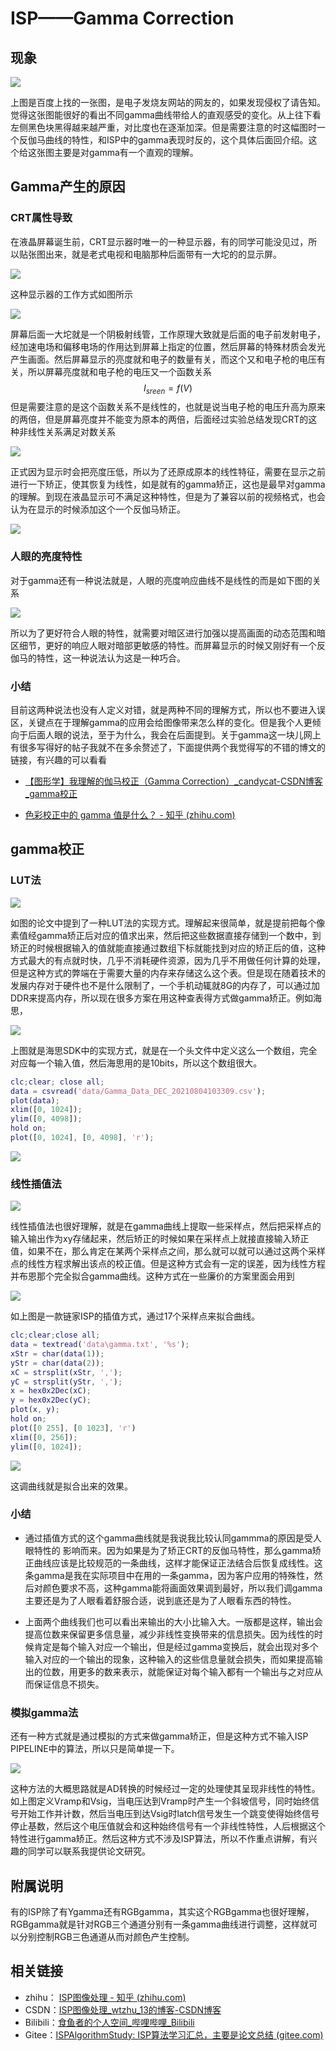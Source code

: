 

# ISP——Gamma Correction

## 现象

![](images\gamma.jpg)

上图是百度上找的一张图，是电子发烧友网站的网友的，如果发现侵权了请告知。觉得这张图能很好的看出不同gamma曲线带给人的直观感受的变化。从上往下看左侧黑色块黑得越来越严重，对比度也在逐渐加深。但是需要注意的时这幅图时一个反伽马曲线的特性，和ISP中的gamma表现时反的，这个具体后面回介绍。这个给这张图主要是对gamma有一个直观的理解。

## Gamma产生的原因

### CRT属性导致

在液晶屏幕诞生前，CRT显示器时唯一的一种显示器，有的同学可能没见过，所以贴张图出来，就是老式电视和电脑那种后面带有一大坨的的显示屏。

![](images\R-C.jpg)

这种显示器的工作方式如图所示

![](images\CRT.jpg)

屏幕后面一大坨就是一个阴极射线管，工作原理大致就是后面的电子前发射电子，经加速电场和偏移电场的作用达到屏幕上指定的位置，然后屏幕的特殊材质会发光产生画面。然后屏幕显示的亮度就和电子的数量有关，而这个又和电子枪的电压有关，所以屏幕亮度就和电子枪的电压又一个函数关系
$$
I_{sreen} = f(V)
$$
但是需要注意的是这个函数关系不是线性的，也就是说当电子枪的电压升高为原来的两倍，但是屏幕亮度并不能变为原本的两倍，后面经过实验总结发现CRT的这种非线性关系满足对数关系

![](images\CRT.png)

正式因为显示时会把亮度压低，所以为了还原成原本的线性特征，需要在显示之前进行一下矫正，使其恢复为线性，如是就有的gamma矫正，这也是最早对gamma的理解。到现在液晶显示可不满足这种特性，但是为了兼容以前的视频格式，也会认为在显示的时候添加这个一个反伽马矫正。

![](images\gammaL.png)

### 人眼的亮度特性

对于gamma还有一种说法就是，人眼的亮度响应曲线不是线性的而是如下图的关系

![](images\eye.jpg)

所以为了更好符合人眼的特性，就需要对暗区进行加强以提高画面的动态范围和暗区细节，更好的响应人眼对暗部更敏感的特性。而屏幕显示的时候又刚好有一个反伽马的特性，这一种说法认为这是一种巧合。

### 小结

目前这两种说法也没有人定义对错，就是两种不同的理解方式，所以也不要进入误区，关键点在于理解gamma的应用会给图像带来怎么样的变化。但是我个人更倾向于后面人眼的说法，至于为什么，我会在后面提到。关于gamma这一块儿网上有很多写得好的帖子我就不在多余赘述了，下面提供两个我觉得写的不错的博文的链接，有兴趣的可以看看

- [【图形学】我理解的伽马校正（Gamma Correction）_candycat-CSDN博客_gamma校正](https://blog.csdn.net/candycat1992/article/details/46228771?utm_medium=distribute.pc_relevant.none-task-blog-2~default~baidujs_baidulandingword~default-0.base&spm=1001.2101.3001.4242)

- [色彩校正中的 gamma 值是什么？ - 知乎 (zhihu.com)](https://www.zhihu.com/question/27467127/answer/37676412)

## gamma校正

### LUT法

![](images\LUT.png)

如图的论文中提到了一种LUT法的实现方式。理解起来很简单，就是提前把每个像素值经gamma矫正后对应的值求出来，然后把这些数据直接存储到一个数中，到矫正的时候根据输入的值就能直接通过数组下标就能找到对应的矫正后的值，这种方式最大的有点就时快，几乎不消耗硬件资源，因为几乎不用做任何计算的处理，但是这种方式的弊端在于需要大量的内存来存储这么这个表。但是现在随着技术的发展内存对于硬件也不是什么限制了，一个手机动辄就8G的内存了，可以通过加DDR来提高内存，所以现在很多方案在用这种查表得方式做gamma矫正。例如海思，

![](images\HiLUT.png)

上图就是海思SDK中的实现方式，就是在一个头文件中定义这么一个数组，完全对应每一个输入值，然后海思用的是10bits，所以这个数组很大。

```matlab
clc;clear; close all;
data = csvread('data/Gamma_Data_DEC_20210804103309.csv');
plot(data);
xlim([0, 1024]);
ylim([0, 4098]);
hold on;
plot([0, 1024], [0, 4098], 'r');
```

![](images\hiGamma.png)

### 线性插值法

![](images\linearInterpolatino.png)

线性插值法也很好理解，就是在gamma曲线上提取一些采样点，然后把采样点的输入输出作为xy存储起来，然后矫正的时候如果在采样点上就接直接输入矫正值，如果不在，那么肯定在某两个采样点之间，那么就可以就可以通过这两个采样点的线性方程求解出该点的校正值。但是这种方式会有一定的误差，因为线性方程并布恩那个完全拟合gamma曲线。这种方式在一些廉价的方案里面会用到

![](images\linearInterpolatino1.png)

如上图是一款链家ISP的插值方式，通过17个采样点来拟合曲线。

```matlab
clc;clear;close all;
data = textread('data\gamma.txt', '%s');
xStr = char(data(1));
yStr = char(data(2));
xC = strsplit(xStr, ',');
yC = strsplit(yStr, ',');
x = hex0x2Dec(xC);
y = hex0x2Dec(yC);
plot(x, y);
hold on;
plot([0 255], [0 1023], 'r')
xlim([0, 256]);
ylim([0, 1024]);
```

![](images\g1.png)

这调曲线就是拟合出来的效果。

### 小结

- 通过插值方式的这个gamma曲线就是我说我比较认同gammma的原因是受人眼特性的 影响而来。因为如果是为了矫正CRT的反伽马特性，那么gamma矫正曲线应该是比较规范的一条曲线，这样才能保证正法结合后恢复成线性。这条gamma是我在实际项目中在用的一条gamma，因为客户应用的特殊性，然后对颜色要求不高，这种gamma能将画面效果调到最好，所以我们调gamma主要还是为了人眼看着舒服合适，说到底还是为了人眼看东西的特性。

- 上面两个曲线我们也可以看出来输出的大小比输入大。一版都是这样，输出会提高位数来保留更多信息量，减少非线性变换带来的信息损失。因为线性的时候肯定是每个输入对应一个输出，但是经过gamma变换后，就会出现对多个输入对应的一个输出的现象，这种输入的这些信息量就会损失，而如果提高输出的位数，用更多的数来表示，就能保证对每个输入都有一个输出与之对应从而保证信息不损失。

### 模拟gamma法

还有一种方式就是通过模拟的方式来做gamma矫正，但是这种方式不输入ISP PIPELINE中的算法，所以只是简单提一下。

![](images\analogGamma.png)

这种方法的大概思路就是AD转换的时候经过一定的处理使其呈现非线性的特性。如上图定义Vramp和Vsig，当电压达到Vramp时产生一个斜坡信号，同时始终信号开始工作并计数，然后当电压到达Vsig时latch信号发生一个跳变使得始终信号停止基数，然后这个电压值就会和这种始终信号有一个非线性特性，人后根据这个特性进行gamma矫正。然后这种方式不涉及ISP算法，所以不作重点讲解，有兴趣的同学可以联系我提供论文研究。

## 附属说明

有的ISP除了有Ygamma还有RGBgamma，其实这个RGBgamma也很好理解，RGBgamma就是针对RGB三个通道分别有一条gamma曲线进行调整，这样就可以分别控制RGB三色通道从而对颜色产生控制。

## 相关链接

- zhihu： [ISP图像处理 - 知乎 (zhihu.com)](https://www.zhihu.com/column/c_1389227246742335488)
- CSDN：[ISP图像处理_wtzhu_13的博客-CSDN博客](https://blog.csdn.net/wtzhu_13/category_11144092.html?spm=1001.2014.3001.5482)
- Bilibili：[食鱼者的个人空间_哔哩哔哩_Bilibili](https://space.bilibili.com/439454715/video)
- Gitee：[ISPAlgorithmStudy: ISP算法学习汇总，主要是论文总结 (gitee.com)](https://gitee.com/wtzhu13/ISPAlgorithmStudy)

